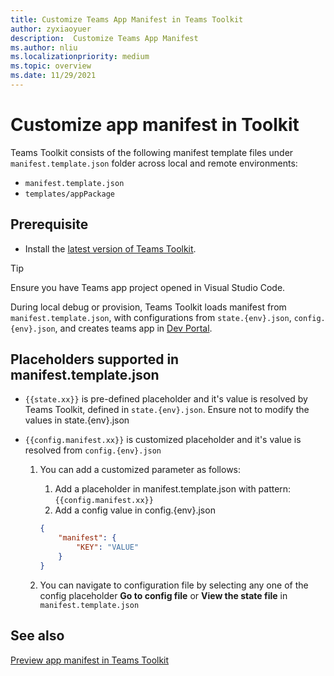 ```yaml
---
title: Customize Teams App Manifest in Teams Toolkit
author: zyxiaoyuer
description:  Customize Teams App Manifest
ms.author: nliu
ms.localizationpriority: medium
ms.topic: overview
ms.date: 11/29/2021
---
```


# Customize app manifest in Toolkit

Teams Toolkit consists of the following manifest template files under `manifest.template.json` folder across local and remote environments:

* `manifest.template.json`
* `templates/appPackage`


## Prerequisite

* Install the [latest version of Teams Toolkit](https://marketplace.visualstudio.com/items?itemName=TeamsDevApp.ms-teams-vscode-extension).

> [!TIP]
> Ensure you have Teams app project opened in Visual Studio Code.

During local debug or provision, Teams Toolkit loads manifest from `manifest.template.json`,  with configurations from `state.{env}.json`, `config.{env}.json`, and creates teams app in [Dev Portal](https://dev.teams.microsoft.com/apps).


## Placeholders supported in manifest.template.json

* `{{state.xx}}` is pre-defined placeholder and it's value is resolved by Teams Toolkit, defined in `state.{env}.json`. Ensure not to modify the values in state.{env}.json
* `{{config.manifest.xx}}` is customized placeholder and it's value is resolved from `config.{env}.json`

  1. You can add a customized parameter as follows:
      1. Add a placeholder in manifest.template.json with pattern: `{{config.manifest.xx}}`
      2. Add a config value in config.{env}.json

        ```json
        {
            "manifest": {
                "KEY": "VALUE"
            }
        }
        ```

   2. You can navigate to configuration file by selecting any one of the config placeholder **Go to config file** or **View the state file** in `manifest.template.json`

## See also

[Preview app manifest in Teams Toolkit](Preview%20and%20customize%20Teams%20app%20manifest.md)
